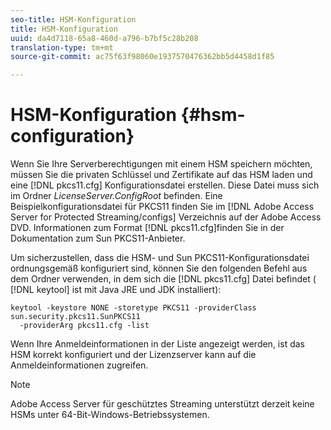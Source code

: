 ```yaml
---
seo-title: HSM-Konfiguration
title: HSM-Konfiguration
uuid: da4d7118-65a8-460d-a796-b7bf5c28b208
translation-type: tm+mt
source-git-commit: ac75f63f98060e1937570476362bb5d4458d1f85

---
```



# HSM-Konfiguration {#hsm-configuration}

Wenn Sie Ihre Serverberechtigungen mit einem HSM speichern möchten, müssen Sie die privaten Schlüssel und Zertifikate auf das HSM laden und eine [!DNL pkcs11.cfg] Konfigurationsdatei erstellen. Diese Datei muss sich im Ordner *LicenseServer.ConfigRoot* befinden. Eine Beispielkonfigurationsdatei für PKCS11 finden Sie im [!DNL Adobe Access Server for Protected Streaming/configs] Verzeichnis auf der Adobe Access DVD. Informationen zum Format [!DNL pkcs11.cfg]finden Sie in der Dokumentation zum Sun PKCS11-Anbieter.

Um sicherzustellen, dass die HSM- und Sun PKCS11-Konfigurationsdatei ordnungsgemäß konfiguriert sind, können Sie den folgenden Befehl aus dem Ordner verwenden, in dem sich die [!DNL pkcs11.cfg] Datei befindet ( [!DNL keytool] ist mit Java JRE und JDK installiert):

```
keytool -keystore NONE -storetype PKCS11 -providerClass sun.security.pkcs11.SunPKCS11 
  -providerArg pkcs11.cfg -list
```

Wenn Ihre Anmeldeinformationen in der Liste angezeigt werden, ist das HSM korrekt konfiguriert und der Lizenzserver kann auf die Anmeldeinformationen zugreifen.

>[!NOTE]
>
>Adobe Access Server für geschütztes Streaming unterstützt derzeit keine HSMs unter 64-Bit-Windows-Betriebssystemen.
